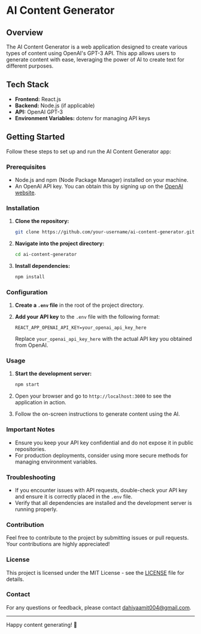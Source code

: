 
# AI Content Generator

## Overview

The AI Content Generator is a web application designed to create various types of content using OpenAI's GPT-3 API. This app allows users to generate content with ease, leveraging the power of AI to create text for different purposes.

## Tech Stack

- **Frontend:** React.js
- **Backend:** Node.js (if applicable)
- **API:** OpenAI GPT-3
- **Environment Variables:** dotenv for managing API keys

## Getting Started

Follow these steps to set up and run the AI Content Generator app:

### Prerequisites

- Node.js and npm (Node Package Manager) installed on your machine.
- An OpenAI API key. You can obtain this by signing up on the [OpenAI website](https://www.openai.com/).

### Installation

1. **Clone the repository:**

   ```bash
   git clone https://github.com/your-username/ai-content-generator.git
   ```

2. **Navigate into the project directory:**

   ```bash
   cd ai-content-generator
   ```

3. **Install dependencies:**

   ```bash
   npm install
   ```

### Configuration

1. **Create a `.env` file** in the root of the project directory.

2. **Add your API key** to the `.env` file with the following format:

   ```env
   REACT_APP_OPENAI_API_KEY=your_openai_api_key_here
   ```

   Replace `your_openai_api_key_here` with the actual API key you obtained from OpenAI.

### Usage

1. **Start the development server:**

   ```bash
   npm start
   ```

2. Open your browser and go to `http://localhost:3000` to see the application in action.

3. Follow the on-screen instructions to generate content using the AI.

### Important Notes

- Ensure you keep your API key confidential and do not expose it in public repositories.
- For production deployments, consider using more secure methods for managing environment variables.

### Troubleshooting

- If you encounter issues with API requests, double-check your API key and ensure it is correctly placed in the `.env` file.
- Verify that all dependencies are installed and the development server is running properly.

### Contribution

Feel free to contribute to the project by submitting issues or pull requests. Your contributions are highly appreciated!

### License

This project is licensed under the MIT License - see the [LICENSE](LICENSE) file for details.

### Contact

For any questions or feedback, please contact [dahiyaamit004@gmail.com](mailto:dahiyaamit004@gmail.com).

---

Happy content generating! 🎉


